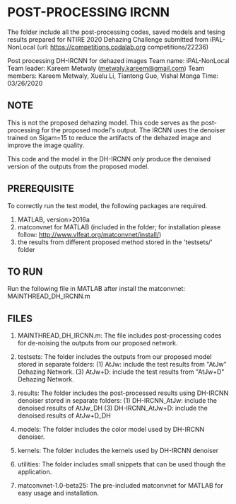 # POST-PROCESSING IRCNN 
The folder include all the post-processing codes, saved models and tesing results prepared for NTIRE 2020 Dehazing Challenge submitted from iPAL-NonLocal
(url: https://competitions.codalab.org competitions/22236)

Post processing DH-IRCNN for dehazed images
Team name: iPAL-NonLocal
Team leader: Kareem Metwaly (metwaly.kareem@gmail.com)
Team members:  Kareem Metwaly, Xuelu Li, Tiantong Guo, Vishal Monga 
Time: 03/26/2020

## NOTE 
This is not the proposed dehazing model. This code serves as the post-processing for the proposed model's output. The IRCNN uses the denoiser trained on Sigam=15 to reduce the artifacts of the dehazed image and improve the image quality. 

This code and the model in the DH-IRCNN *only* produce the denoised version of the outputs from the proposed model. 


## PREREQUISITE 
To correctly run the test model, the following packages are required.
1. MATLAB, version>2016a
2. matconvnet for MATLAB (included in the folder; for installation please follow: http://www.vlfeat.org/matconvnet/install/)
3. the results from different proposed method stored in the 'testsets/' folder

## TO RUN 
Run the following file in MATLAB after install the matconvnet:
	MAINTHREAD_DH_IRCNN.m

## FILES 
1. MAINTHREAD_DH_IRCNN.m:
The file includes post-processing codes for de-noising the outputs from our proposed network.

2. testsets:
The folder includes the outputs from our proposed model stored in separate folders:
	(1) AtJw: include the test results from "AtJw" Dehazing Network.
	(3) AtJw+D: include the test results from "AtJw+D" Dehazing Network.

3. results: 
The folder includes the post-processed results using DH-IRCNN denoiser stored in separate folders:
	(1) DH-IRCNN_AtJw: include the denoised results of AtJw_DH
	(3) DH-IRCNN_AtJw+D: include the denoised results of AtJw+D_DH

4. models: 
The folder includes the color model used by DH-IRCNN denoiser.

5. kernels:
The folder includes the kernels used by DH-IRCNN denoiser

6. utilities:
The folder includes small snippets that can be used though the application.

7. matconvnet-1.0-beta25:
The pre-included matconvnet for MATLAB for easy usage and installation.
